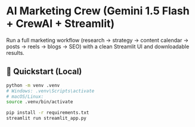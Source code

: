 # AI Marketing Crew (Gemini 1.5 Flash + CrewAI + Streamlit)

Run a full marketing workflow (research → strategy → content calendar → posts → reels → blogs → SEO) with a clean Streamlit UI and downloadable results.

## 🚀 Quickstart (Local)

```bash
python -m venv .venv
# Windows: .venv\Scripts\activate
# macOS/Linux:
source .venv/bin/activate

pip install -r requirements.txt
streamlit run streamlit_app.py
